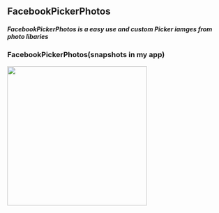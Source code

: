 ## FacebookPickerPhotos
##### FacebookPickerPhotos is a easy use and  custom Picker iamges from photo libaries  

### FacebookPickerPhotos(snapshots in my app)

<img src="https://github.com/yunspeed/facebookpickerphotos/blob/master/demo.gif" width="320">




